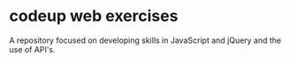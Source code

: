 # codeup web exercises

A repository focused on developing skills in JavaScript and jQuery and the use of API's.
